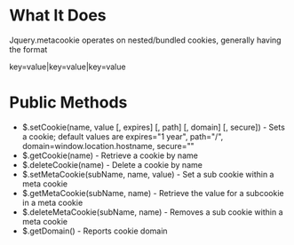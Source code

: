 # What It Does

Jquery.metacookie operates on nested/bundled cookies, generally having the format

key=value|key=value|key=value


# Public Methods

* $.setCookie(name, value [, expires] [, path] [, domain] [, secure]) - Sets a cookie; default values are expires="1 year", path="/", domain=window.location.hostname, secure=""
* $.getCookie(name) - Retrieve a cookie by name
* $.deleteCookie(name) - Delete a cookie by name
* $.setMetaCookie(subName, name, value) - Set a sub cookie within a meta cookie
* $.getMetaCookie(subName, name) - Retrieve the value for a subcookie in a meta cookie
* $.deleteMetaCookie(subName, name) - Removes a sub cookie within a meta cookie
* $.getDomain() - Reports cookie domain

